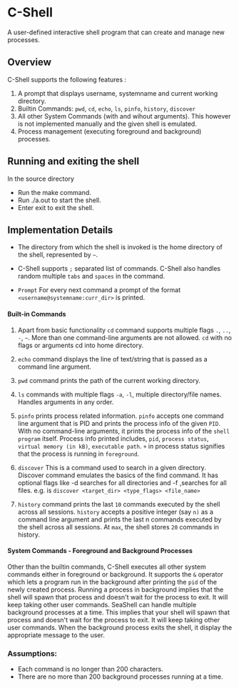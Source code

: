 # C-Shell
A user-defined interactive shell program that can create and manage new processes.

## Overview
C-Shell supports the following features :

1. A prompt that displays username, systemname and current working directory.
2. Builtin Commands: `pwd`, `cd`, `echo`, `ls`, `pinfo`, `history`, `discover`        
3. All other System Commands (with and wihout arguments). This however is not implemented manually and the given shell is emulated.
4. Process management (executing foreground and background) processes.

## Running and exiting the shell
In the source directory

- Run the make command.
- Run ./a.out to start the shell.
- Enter exit to exit the shell.

## Implementation Details

- The directory from which the shell is invoked is the home directory of the shell, represented by `~`.

- C-Shell supports `;` separated list of commands. C-Shell also handles random multiple `tabs` and `spaces` in the command.

- `Prompt` For every next command a prompt of the format `<username@systemname:curr_dir>` is printed.

#### Built-in Commands
1. Apart from basic functionality `cd` command supports multiple flags `.`, `..`, `-`, `~`. More than one command-line arguments are not allowed. `cd` with no flags or arguments cd into home directory.

2. `echo` command displays the line of text/string that is passed as a command line argument.

3. `pwd` command prints the path of the current working directory.

4. `ls` commands with multiple flags `-a`, `-l`, multiple directory/file names. Handles arguments in any order.

5. `pinfo` prints process related information. `pinfo` accepts one command line argument that is PID and prints the process info of the given `PID`. With no command-line arguments, it prints the process info of the `shell program` itself. Process info printed includes, `pid`, `process status`, `virtual memory (in kB)`, `executable path`. `+` in process status signifies that the process is running in `foreground`.  

6. `discover` This is a command used to search  in a given directory. Discover command emulates the basics of the find command. It has optional flags like  -d  searches for all directories and -f ,searches for all files. e.g. is `discover <target_dir> <type_flags> <file_name>`

7. `history` command prints the last `10` commands executed by the shell across all sessions. `history` accepts a positive integer (say `n)` as a command line argument and prints the last n commands executed by the shell across all sessions. At `max`, the shell stores `20` commands in history.


#### System Commands - Foreground and Background Processes

Other than the builtin commands, C-Shell executes all other system commands either in foreground or background. It supports the `&` operator which lets a program run in the background after printing the `pid` of the newly created process. Running a process in background implies that the shell will spawn that process and doesn't wait for the process to exit. It will keep taking other user commands. SeaShell can handle multiple background processes at a time. This implies that your shell will spawn that process and doesn't wait for the process to exit. It will keep taking other user commands. When the background process exits the shell, it display the appropriate message to the user.

### Assumptions:
 - Each command is no longer than 200 characters.
 - There are no more than 200 background processes running at a time.
